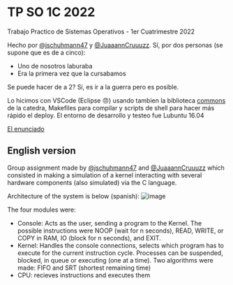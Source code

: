 # TP SO 1C 2022
Trabajo Practico de Sistemas Operativos - 1er Cuatrimestre 2022

Hecho por [@jschuhmann47](https://github.com/jschuhmann47 "@jschuhmann47") y [@JuaaannCruuuzz](https://github.com/JuaaannCruuuzz "@JuaaannCruuuzz").
Sí, por dos personas (se supone que es de a cinco):
- Uno de nosotros laburaba
- Era la primera vez que la cursabamos

Se puede hacer de a 2? Sí, es ir a la guerra pero es posible.

Lo hicimos con VSCode (Eclipse 😠) usando tambien la biblioteca [commons](https://github.com/sisoputnfrba/so-commons-library "commons") de la catedra, Makefiles para compilar y scripts de shell para hacer más rápido el deploy. El entorno de desarrollo y testeo fue Lubuntu 16.04

[El enunciado](https://docs.google.com/document/d/17WP76Vsi6ZrYlpYT8xOPXzLf42rQgtyKsOdVkyL5Jj0/edit# "El enunciado")

## English version
Group assignment made by [@jschuhmann47](https://github.com/jschuhmann47 "@jschuhmann47") and [@JuaaannCruuuzz](https://github.com/JuaaannCruuuzz "@JuaaannCruuuzz") which consisted in making a simulation of a kernel interacting with several hardware components (also simulated) via the C language. 

Architecture of the system is below (spanish):
![image](https://github.com/jschuhmann47/tp-operativos/assets/76596375/8b8043b4-0001-4517-822f-e7b616f17baf)

The four modules were:
- Console: Acts as the user, sending a program to the Kernel. The possible instructions were NOOP (wait for n seconds), READ, WRITE, or COPY in RAM, IO (block for n seconds), and EXIT.
- Kernel: Handles the console connections, selects which program has to execute for the current instruction cycle. Processes can be suspended, blocked, in queue or executing (one at a time). Two algorithms were made: FIFO and SRT (shortest remaining time)
- CPU: recieves instructions and executes them

